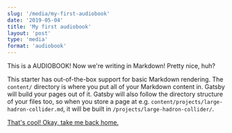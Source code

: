 ```yaml
---
slug: '/media/my-first-audiobook'
date: '2019-05-04'
title: 'My first audiobook'
layout: 'post'
type: 'media'
format: 'audiobook'
---
```


This is a AUDIOBOOK! Now we're writing in Markdown! Pretty nice, huh?

This starter has out-of-the-box support for basic Markdown rendering. The `content/` directory is where you put all of your Markdown content in. Gatsby will build your pages out of it. Gatsby will also follow the directory structure of your files too, so when you store a page at e.g. `content/projects/large-hadron-collider.md`, it will be built in `/projects/large-hadron-collider/`.

[That's cool! Okay, take me back home.](/)
